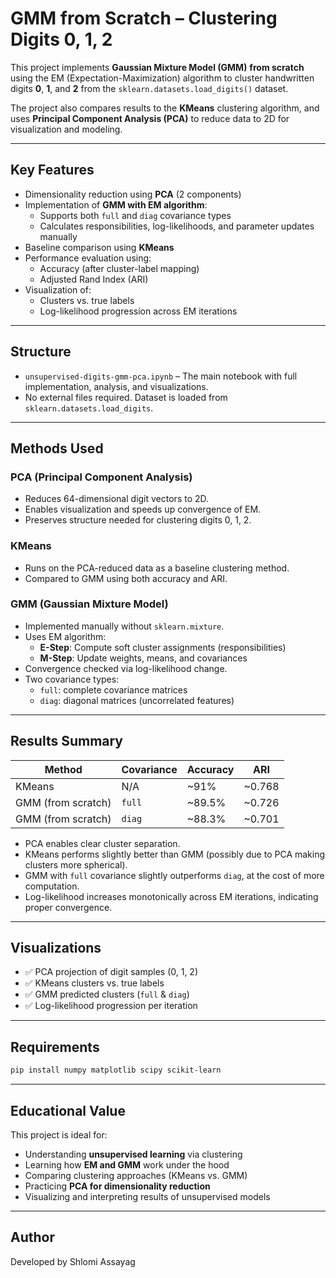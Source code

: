 

# GMM from Scratch – Clustering Digits 0, 1, 2

This project implements **Gaussian Mixture Model (GMM)** **from scratch** using the EM (Expectation-Maximization) algorithm to cluster handwritten digits **0**, **1**, and **2** from the `sklearn.datasets.load_digits()` dataset.

The project also compares results to the **KMeans** clustering algorithm, and uses **Principal Component Analysis (PCA)** to reduce data to 2D for visualization and modeling.

---

## Key Features

- Dimensionality reduction using **PCA** (2 components)
- Implementation of **GMM with EM algorithm**:
  - Supports both `full` and `diag` covariance types
  - Calculates responsibilities, log-likelihoods, and parameter updates manually
- Baseline comparison using **KMeans**
- Performance evaluation using:
  - Accuracy (after cluster-label mapping)
  - Adjusted Rand Index (ARI)
- Visualization of:
  - Clusters vs. true labels
  - Log-likelihood progression across EM iterations

---

## Structure

- `unsupervised-digits-gmm-pca.ipynb` – The main notebook with full implementation, analysis, and visualizations.
- No external files required. Dataset is loaded from `sklearn.datasets.load_digits`.

---

## Methods Used

### PCA (Principal Component Analysis)
- Reduces 64-dimensional digit vectors to 2D.
- Enables visualization and speeds up convergence of EM.
- Preserves structure needed for clustering digits 0, 1, 2.

### KMeans
- Runs on the PCA-reduced data as a baseline clustering method.
- Compared to GMM using both accuracy and ARI.

### GMM (Gaussian Mixture Model)
- Implemented manually without `sklearn.mixture`.
- Uses EM algorithm:
  - **E-Step**: Compute soft cluster assignments (responsibilities)
  - **M-Step**: Update weights, means, and covariances
- Convergence checked via log-likelihood change.
- Two covariance types:
  - `full`: complete covariance matrices
  - `diag`: diagonal matrices (uncorrelated features)

---

## Results Summary

| Method           | Covariance | Accuracy | ARI   |
|------------------|------------|----------|-------|
| KMeans           | N/A        | ~91%     | ~0.768|
| GMM (from scratch)| `full`     | ~89.5%   | ~0.726|
| GMM (from scratch)| `diag`     | ~88.3%   | ~0.701|

- PCA enables clear cluster separation.
- KMeans performs slightly better than GMM (possibly due to PCA making clusters more spherical).
- GMM with `full` covariance slightly outperforms `diag`, at the cost of more computation.
- Log-likelihood increases monotonically across EM iterations, indicating proper convergence.

---

## Visualizations

- ✅ PCA projection of digit samples (0, 1, 2)
- ✅ KMeans clusters vs. true labels
- ✅ GMM predicted clusters (`full` & `diag`)
- ✅ Log-likelihood progression per iteration

---

## Requirements

```bash
pip install numpy matplotlib scipy scikit-learn
````

---

## Educational Value

This project is ideal for:

* Understanding **unsupervised learning** via clustering
* Learning how **EM and GMM** work under the hood
* Comparing clustering approaches (KMeans vs. GMM)
* Practicing **PCA for dimensionality reduction**
* Visualizing and interpreting results of unsupervised models

---

## Author

Developed by Shlomi Assayag
